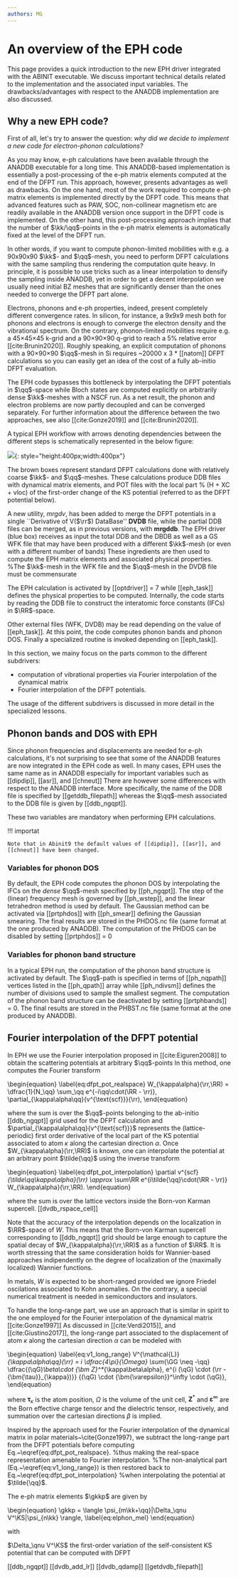 ```yaml
---
authors: MG
---
```


# An overview of the EPH code

This page provides a quick introduction to the new EPH driver integrated with the ABINIT executable.
We discuss important technical details related to the implementation and the associated input variables.
The drawbacks/advantages with respect to the ANADDB implementation are also discussed.

## Why a new EPH code?

First of all, let's try to answer the question: 
*why did we decide to implement a new code for electron-phonon calculations?*

As you may know, e-ph calculations have been available through the ANADDB executable for a long time.
This ANADDB-based implementation is essentially a post-processing of the e-ph matrix elements
computed at the end of the DFPT run. This approach, however, presents advantages as well as drawbacks.
On the one hand, most of the work required to compute e-ph matrix elements is implemented directly by the DFPT code.
This means that advanced features such as PAW, SOC, non-collinear magnetism etc are readily available in the ANADDB
version once support in the DFPT code is implemented.
On the other hand, this post-processing approach implies that the number of $\kk/\qq$-points in the e-ph matrix elements
is automatically fixed at the level of the DFPT run.

In other words, if you want to compute phonon-limited mobilities with e.g. a 90x90x90 $\kk$- and $\qq$-mesh,
you need to perform DFPT calculations with the same sampling thus rendering the computation quite heavy.
In principle, it is possible to use tricks such as a linear interpolation to densify the sampling
inside ANADDB, yet in order to get a decent interpolation we usually need initial BZ meshes that are significantly 
denser than the ones needed to converge the DFPT part alone.

Electrons, phonons and e-ph properties, indeed, present completely different convergence rates.
In silicon, for instance, a 9x9x9 mesh both for phonons and electrons is enough to converge
the electron density and the vibrational spectrum.
On the contrary, phonon-limited mobilities require e.g. a 45×45×45 k-grid and a 90×90×90 q-grid
to reach a 5% relative error [[cite:Brunin2020]].
Roughly speaking, an explicit computation of phonons with a 90×90×90 $\qq$-mesh in Si
requires ~20000 x 3 * [[natom]] DFPT calculations
so you can easily get an idea of the cost of a fully ab-initio DFPT evaluation.

The EPH code bypasses this bottleneck by interpolating the DFPT potentials in $\qq$-space
while Bloch states are computed explicitly on arbitrarily dense $\kk$-meshes with a NSCF run.
As a net result, the phonon and electron problems are now partly decoupled and can be converged separately.
For further information about the difference between the two approaches, see also [[cite:Gonze2019]] and [[cite:Brunin2020]].

<!--
Features available in anaddb that are not yet supported by EPH.

At the time of writing (today), the following features are not supported by EPH:

* PAW calculations
* Non-local part applied with [[useyml]] = 1
* Spin-orbit coupling
* Non-collinear magnetism ([[nspinor]] 2 with [[nspden]] 4

Crystalline symmetries are used throughout the code in order to reduce the number of $\kk$- and $\qq$-points
that must be explicitly included in the integrals.
To achieve good parallel efficiently, the most CPU demanding parts are parallelized with MPI employing 
a distribution schemes over $\qq$-points, perturbations
and bands (the band level is available only when computing the full self-energy).

[[istwfk]]


Note that all these capabilities are integrated directly in ABINIT.
This implementation (henceforth refered to as the **EPH code**) significantly differs from the one available in ANADDB:
the anaddb version acts as a direct post-processing of the e-ph matrix elements computed in the DFPT part
whereas the EPH code interfaced with ABINIT computes the e-ph matrix elements on the fly using
the GS WFK and the DFPT potentials stored in the DVDB file.
In a nutshell, the EPH code is more scalable and flexible as the $\qq$-sampling can be easily changed
at runtime while the anaddb implementation can easily support advanced features such as PAW as most of the
work is already done at the end of the DFPT calculation.
Electron-phonon (EPH) calculations have been available in ABINIT for a long time with the help
provided by the ANADDB tool designed as a post-processing step of the EPH matrix elements
computed at the end of the DFPT calculation.
On the one hand, this approach was relatively easy to implement as most of the work,
in particular the computation of the EPH matrix elements, was already performed by the DFPT code.
On the other hand, the resulting implementation was too rigid
as several important dimensions such as the number of $\kk$-points, $\qq$-points and bands
in the EPH matrix elements had to be fixed at the level of the DFPT calculation.
Performing convergence studies with respect to the $\kk$-point sampling, for instance,
required performing new (and more expensive) DFPT calculations with denser $\kk$-meshes.
Similarly, convergence studies for the $\qq$-points required additional DFPT computations, possibly
on meshes that were multiples of the initial sampling so to reuse the $\qq$-points computed previously.
To address these limitations, ABINIT v8 provides a new driver
explicitly designed to compute the EPH matrix elements and related physical properties.
A different philosophy is used, in which EPH matrix elements are computed directly starting from the basic ingredients, namely,
the GS wavefunctions stored in the WFK file, and the first-order change of the Kohn-Sham (KS) potential produced by the DFPT code.
This approach allows for more flexibility because electron and phonon calculations are now partly decoupled:
the $\kk$-mesh can be densified by performing non-self-consistent calculations,
thus bypassing the DFPT part, and interpolation schemes for the linear-response in $\qq$-space can be readily implemented.
Unlike the previous algorithms implemented in ANADDB, the new driver is directly interfaced with  the ABINIT executable.
This means that important ANADDB variables related to the computation and diagonalization
of the dynamical matrix such as [[asr]] and [[dipdip]] have been added to the ABINIT input file as well.
-->

A typical EPH workflow with arrows denoting dependencies between the different steps
is schematically represented in the below figure:

![](eph_intro_assets/eph_workflow.png){: style="height:400px;width:400px"}

<!--
Each box type represents a different kind of calculation.
self-consistent and non-self-consistent calculations to obtain wavefunctions, atomic perturbations
with respect to specific atoms and directions.
The DFPT potentials and the blocks of the dynamical matrix are merged and stored 
in two distinct files at the end of the DFPT part.
-->

The brown boxes represent standard DFPT calculations done with relatively coarse $\kk$- and $\qq$-meshes.
These calculations produce DDB files with dynamical matrix elements,
and POT files with the local part % (H + XC + vloc)
of the first-order change of the KS potential (referred to as the DFPT potential below).

A new utility, *mrgdv*, has been added to merge the DFPT potentials
in a single ``Derivative of V($\rr$) DataBase'' **DVDB** file, while
the partial DDB files can be merged, as in previous versions, with **mrgddb**.
The EPH driver (blue box) receives as input the total DDB and the DBDB as well as a GS WFK file that may
have been produced with a different $\kk$-mesh (or even with a different number of bands)
These ingredients are then used to compute the EPH matrix elements and associated physical properties.
%The $\kk$-mesh in the WFK file and the $\qq$-mesh in the DVDB file must be commensurate

The EPH calculation is activated by [[optdriver]] = 7 while
[[eph_task]] defines the physical properties to be computed.
Internally, the code starts by reading the DDB file to construct the interatomic force constants (IFCs) in $\RR$-space.
<!--
This part is very similar to what is done in ANADDB.
-->
Other external files (WFK, DVDB) may be read depending on the value of [[eph_task]].
At this point, the code computes phonon bands and phonon DOS.
Finally a specialized routine is invoked depending on [[eph_task]].

In this section, we mainy focus on the parts common to the different subdrivers:

* computation of vibrational properties via Fourier interpolation of the dynamical matrix
* Fourier interpolation of the DFPT potentials.

The usage of the different subdrivers is discussed in more detail in the specialized lessons.

## Phonon bands and DOS with EPH

<!--
ABINIT users know that in order to interpolate a phonon band structure,
one should first merge the partial DDB files with *mrgddb* and then use ANADDB.
-->
Since phonon frequencies and displacements are needed for e-ph calculations, it's not surprising to see
that some of the ANADDB features are now integrated in the EPH code as well.
In many cases, EPH uses the same name as in ANADDB especially for important variables
such as [[dipdip]], [[asr]], and [[chneut]]
There are however some differences with respect to the ANADDB interface.
More specifically, the name of the DDB file is specified by
[[getddb_filepath]] whereas the $\qq$-mesh associated to the DDB file
is given by [[ddb_ngqpt]].
<!-- list of IBZ $\qq$-points for which the DFPT calculations have been performed -->
These two variables are mandatory when performing EPH calculations.

!!! importat

    Note that in Abinit9 the default values of [[dipdip]], [[asr]], and [[chneut]] have been changed.

### Variables for phonon DOS

By default, the EPH code computes the phonon DOS by interpolating the IFCs on the *dense* $\qq$-mesh
specified by [[ph_ngqpt]].
The step of the (linear) frequency mesh is governed by [[ph_wstep]],
and the linear tetrahedron method is used by default.
The Gaussian method can be activated via [[prtphdos]] with [[ph_smear]] defining the Gaussian smearing.
The final results are stored in the PHDOS.nc file (same format at the one produced by ANADDB).
The computation of the PHDOS can be disabled by setting [[prtphdos]] = 0

### Variables for phonon band structure

In a typical EPH run, the computation of the phonon band structure is activated by default.
The $\qq$-path is specified in terms of [[ph_nqpath]] vertices listed in the [[ph_qpath]] array
while [[ph_ndivsm]] defines the number of divisions used to sample the smallest segment.
The computation of the phonon band structure can be deactivated by setting [[prtphbands]] = 0.
The final results are stored in the PHBST.nc file (same format at the one produced by ANADDB).

## Fourier interpolation of the DFPT potential

<!--
E-PH properties are rather sensitive to the BZ sampling and some sort of interpolation scheme
is needed to avoid explicit computations on very dense k/q meshes.
The approach used in the EPH code consists in interpolating the DFPT potentials in $\qq$-space
The advantage of such approach is that the interpolation in $\qq$-space in relatively easy
to implement without any use inte

In this document, we mainly focus on the input variables governing the interpolation of the DPFT potentials $\qq$-space.
In the other EPH tutorials, we discuss how to use smart tricks to reduce the number
of $\kk$-points that must be treated explicitly.
As the calculation of the DFPT potentials represents a significant fraction of the overall computational time,
especially when compared with the non-self-consistent computation of the WFK file,
the new EPH driver allows the user to densify the $\qq$-mesh for phonons using
-->

In EPH we use the Fourier interpolation proposed in [[cite:Eiguren2008]]
to obtain the scattering potentials at arbitrary $\qq$-points
In this method, one computes the Fourier transform

\begin{equation}
	\label{eq:dfpt_pot_realspace}
    W_{\kappa\alpha}(\rr,\RR) = \dfrac{1}{N_\qq} \sum_\qq e^{-i\qq\cdot(\RR - \rr)}\,
    \partial_{\kappa\alpha\qq}{v^{\text{scf}}}(\rr),
\end{equation}

where the sum is over the $\qq$-points belonging to the ab-initio [[ddb_ngqpt]] grid used for the DFPT calculation
and $\partial_{\kappa\alpha\qq}{v^{\text{scf}}}$ represents the (lattice-periodic) first order derivative
of the local part of the KS potential associated to atom $\kappa$ along the cartesian direction $\alpha$.
Once $W_{\kappa\alpha}(\rr,\RR)$ is known, one can interpolate the potential at an arbitrary point $\tilde{\qq}$
using the inverse transform

\begin{equation}
	\label{eq:dfpt_pot_interpolation}
    \partial v^{scf}_{\tilde\qq\kappa\alpha}(\rr) \approx \sum_\RR e^{i\tilde{\qq}\cdot(\RR - \rr)} W_{\kappa\alpha}(\rr,\RR).
\end{equation}

where the sum is over the lattice vectors inside the Born-von Karman supercell.
[[dvdb_rspace_cell]]

Note that the accuracy of the interpolation depends on the localization in $\RR$-space of $W$.
This means that the Born-von Karman supercell corresponding to [[ddb_ngqpt]] grid should be large
enough to capture the spatial decay of $W_{\kappa\alpha}(\rr,\RR)$ as a function of $\RR$.
It is worth stressing that the same consideration holds for Wannier-based approaches indipendently on the degree of localization
of the (maximally localized) Wannier functions.

In metals, $W$ is expected to be short-ranged provided we ignore Friedel oscilations associated to Kohn anomalies.
On the contrary, a special numerical treatment is needed in semiconductors and insulators.
<!--
the long-range behaviour of the DFPT potential in polar semiconductors and insulators is therefore problematic
and  is needed to enforce localization.
-->
To handle the long-range part, we use an approach that is similar in spirit to the one employed
for the Fourier interpolation of the dynamical matrix [[cite:Gonze1997]]
As discussed in [[cite:Verdi2015]], and [[cite:Giustino2017]],
the long-range part associated to the displacement of atom $\kappa$ along the cartesian direction $\alpha$ can be modeled with

\begin{equation}
   \label{eq:v1_long_range}
    V^{\mathcal{L}}_{\kappa\alpha\qq}(\rr) = i \dfrac{4\pi}{\Omega} \sum_{\GG \neq -\qq}
    \dfrac{(\qG)_\beta\cdot {\bm Z}^*_{\kappa\beta\alpha}\,
    e^{i (\qG) \cdot (\rr - {\bm{\tau}}_{\kappa})}} {(\qG) \cdot {\bm{\varepsilon}}^\infty \cdot (\qG)},
\end{equation}

where ${\bm{\tau}}_\kappa$ is the atom position, $\Omega$ is the volume of the unit cell,
$\bm{Z}^*$ and ${\bm{\varepsilon}}^\infty$ are the Born effective charge tensor and the dielectric tensor, respectively, and summation over the cartesian directions $\beta$ is implied.

Inspired by the approach used for the Fourier interpolation of the dynamical matrix in polar materials~\cite{Gonze1997},
we subtract the long-range part from the DFPT potentials before computing Eq.~\eqref{eq:dfpt_pot_realspace}.
%thus making the real-space representation amenable to Fourier interpolation.
%The non-analytical part (Eq.~\eqref{eq:v1_long_range}) is then restored back to Eq.~\eqref{eq:dfpt_pot_interpolation}
%when interpolating the potential at $\tilde{\qq}$.

The e-ph matrix elements $\gkkp$ are given by

\begin{equation}
\gkkp = \langle \psi_{m\kk+\qq}|\Delta_\qnu V^\KS|\psi_{n\kk} \rangle,
\label{eq:elphon_mel}
\end{equation}

with

$\Delta_\qnu V^\KS$ the first-order variation of the self-consistent KS potential that can be computed with DFPT

[[ddb_ngqpt]]
[[dvdb_add_lr]]
[[dvdb_qdamp]]
[[getdvdb_filepath]]
